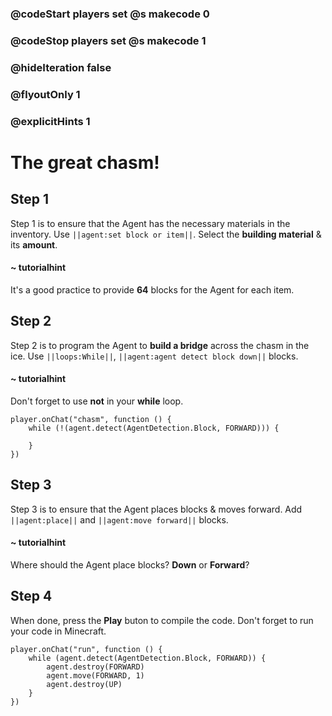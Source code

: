 ### @codeStart players set @s makecode 0
### @codeStop players set @s makecode 1

### @hideIteration false 
### @flyoutOnly 1
### @explicitHints 1


# The great chasm!

## Step 1
Step 1 is to ensure that the Agent has the necessary materials in the inventory. Use ``||agent:set block or item||``. Select the **building material** & its **amount**. 

#### ~ tutorialhint
It's a good practice to provide **64** blocks for the Agent for each item. 

## Step 2
Step 2 is to program the Agent to **build a bridge** across the chasm in the ice. Use ``||loops:While||``, ``||agent:agent detect block down||`` blocks.


#### ~ tutorialhint 
Don't forget to use **not** in your **while** loop. 

```blocks
player.onChat("chasm", function () {
    while (!(agent.detect(AgentDetection.Block, FORWARD))) {
    	
    }
})
```

## Step 3
Step 3 is to ensure that the Agent places blocks & moves forward. Add ``||agent:place||`` and ``||agent:move forward||`` blocks.

#### ~ tutorialhint 
Where should the Agent place blocks? **Down** or **Forward**? 

## Step 4
When done, press the **Play** buton to compile the code. Don't forget to run your code in Minecraft. 

```ghost
player.onChat("run", function () {
    while (agent.detect(AgentDetection.Block, FORWARD)) {
        agent.destroy(FORWARD)
        agent.move(FORWARD, 1)
        agent.destroy(UP)
    }
})

``` 

